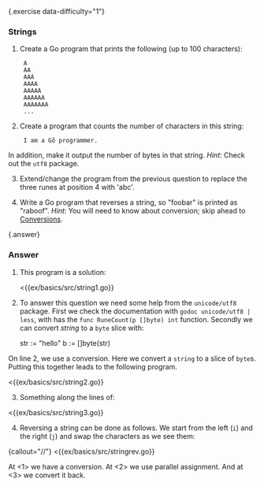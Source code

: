 {.exercise data-difficulty="1"}
### Strings

1. Create a Go program that prints the following (up to 100 characters):

        A
        AA
        AAA
        AAAA
        AAAAA
        AAAAAA
        AAAAAAA
        ...

2. Create a program that counts the number of characters in this string:

        I am a Gő programmer.

In addition, make it output the number of bytes in that string.
*Hint*: Check out the `utf8` package.

3. Extend/change the program from the previous question to replace the three runes at
position 4 with 'abc'.

4. Write a Go program that reverses a string, so "foobar" is printed as "raboof".
*Hint*: You will need to know about conversion; skip ahead to [Conversions](#conversions).


{.answer}
### Answer

1. This program is a solution:

   <{{ex/basics/src/string1.go}}

2. To answer this question we need some help from
the `unicode/utf8` package. First we check the documentation
with `godoc unicode/utf8 | less`, with has the
`func RuneCount(p []byte) int` function. Secondly
we can convert *string* to a `byte` slice with:

    str := "hello"
    b   := []byte(str)

On line 2, we use a conversion. Here we convert a `string`
to a slice of `byte`s. Putting this together leads to the following program.

<{{ex/basics/src/string2.go}}

3. Something along the lines of:

<{{ex/basics/src/string3.go}}

4. Reversing a string can be done as follows. We start from the left (`i`) and
the right (`j`) and swap the characters as we see them:

{callout="//"}
<{{ex/basics/src/stringrev.go}}

At <1> we have a conversion.
At <2> we use parallel assignment.
And at <3> we convert it back.
